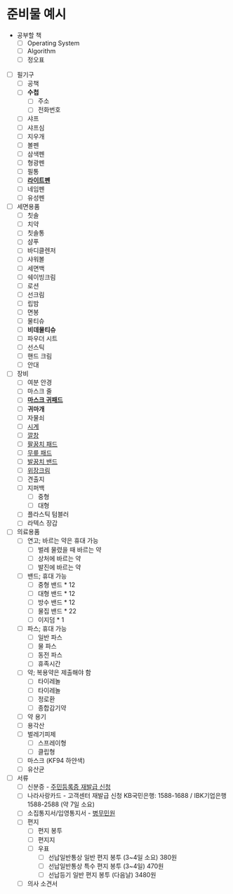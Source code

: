 # 준비물 예시

- 공부할 책
  - [ ] Operating System
  - [ ] Algorithm
  - [ ] 정오표

- [ ] 필기구
  - [ ] 공책
  - [ ] **수첩**
    - [ ] 주소
    - [ ] 전화번호
  - [ ] 샤프
  - [ ] 샤프심
  - [ ] 지우개
  - [ ] 볼펜
  - [ ] 삼색펜
  - [ ] 형광펜
  - [ ] 필통
  - [ ] **[라이트펜](https://smartstore.naver.com/early-trend-shop/products/5090123821)**
  - [ ] 네임펜
  - [ ] 유성펜

- [ ] 세면용품
  - [ ] 칫솔
  - [ ] 치약
  - [ ] 칫솔통
  - [ ] 샴푸
  - [ ] 바디클렌저
  - [ ] 샤워볼
  - [ ] 세면백
  - [ ] 쉐이빙크림
  - [ ] 로션
  - [ ] 선크림
  - [ ] 립밤
  - [ ] 면봉
  - [ ] 물티슈
  - [ ] **비데물티슈**
  - [ ] 파우더 시트
  - [ ] 선스틱
  - [ ] 핸드 크림
  - [ ] 안대

- [ ] 장비
  - [ ] 여분 안경
  - [ ] 마스크 줄
  - [ ] **[마스크 귀패드](https://smartstore.naver.com/early-trend-shop/products/5351685779)**
  - [ ] **귀마개**
  - [ ] 자물쇠
  - [ ] [시계](https://smartstore.naver.com/early-trend-shop/products/5221359949)
  - [ ] [깔창](https://smartstore.naver.com/early-trend-shop/products/4755301328)
  - [ ] [팔꿈치 패드](https://smartstore.naver.com/early-trend-shop/products/4911095601)
  - [ ] [무릎 패드](https://smartstore.naver.com/early-trend-shop/products/4928064521)
  - [ ] [발꿈치 밴드](https://smartstore.naver.com/early-trend-shop/products/5406408748)
  - [ ] [위장크림](https://smartstore.naver.com/early-trend-shop/products/4949369609?NaPm=ct%3Dkqf5lsap%7Cci%3Dcheckout%7Ctr%3Dsls_myc%7Ctrx%3D%7Chk%3De765994066b7914fa093bd4384d0c9b834563503)
  - [ ] 견출지
  - [ ] 지퍼백
    - [ ] 중형
    - [ ] 대형
  - [ ] 플라스틱 텀블러
  - [ ] 라텍스 장갑

- [ ] 의료용품
  - [ ] 연고; 바르는 약은 휴대 가능
    - [ ] 벌레 물렸을 때 바르는 약
    - [ ] 상처에 바르는 약
    - [ ] 발진에 바르는 약
  - [ ] 밴드; 휴대 가능
    - [ ] 중형 밴드 * 12
    - [ ] 대형 밴드 * 12
    - [ ] 방수 밴드 * 12
    - [ ] 물집 밴드 * 22
    - [ ] 이지덤 * 1
  - [ ] 파스; 휴대 가능
    - [ ] 일반 파스
    - [ ] 물 파스
    - [ ] 동전 파스
    - [ ] 휴족시간
  - [ ] 약; 복용약은 제출해야 함
    - [ ] 타이레놀
    - [ ] 타이레놀
    - [ ] 정로환
    - [ ] 종합감기약
  - [ ] 약 용기
  - [ ] 용각산
  - [ ] 벌레기피제
    - [ ] 스프레이형
    - [ ] 클립형
  - [ ] 마스크 (KF94 하얀색)
  - [ ] 유산균

- [ ] 서류
  - [ ] 신분증 - [주민등록증 재발급 신청](https://www.gov.kr/mw/AA020InfoCappView.do?HighCtgCD=A01010&CappBizCD=13100000018&tp_seq=01)
  - [ ] 나라사랑카드 - 고객센터 재발급 신청 KB국민은행: 1588-1688 / IBK기업은행 1588-2588 (약 7일 소요)
  - [ ] 소집통지서/입영통지서 - [병무민원](https://mwpt.mma.go.kr/)
  - [ ] 편지
    - [ ] 편지 봉투
    - [ ] 편지지
    - [ ] 우표
      - [ ] 선납일반통상 일반 편지 봉투 (3~4일 소요) 380원
      - [ ] 선납일반통상 특수 편지 봉투 (3~4일) 470원
      - [ ] 선납등기 일반 편지 봉투 (다음날) 3480원
  - [ ] 의사 소견서
